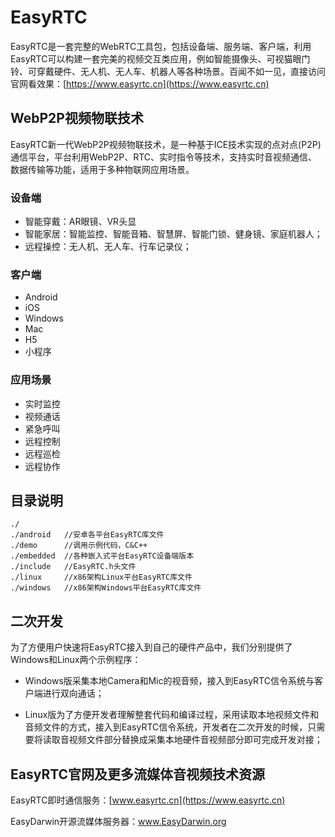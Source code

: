 # EasyRTC

EasyRTC是一套完整的WebRTC工具包，包括设备端、服务端、客户端，利用EasyRTC可以构建一套完美的视频交互类应用，例如智能摄像头、可视猫眼门铃、可穿戴硬件、无人机、无人车、机器人等各种场景。百闻不如一见，直接访问官网看效果：[https://www.easyrtc.cn](https://www.easyrtc.cn)


## WebP2P视频物联技术

EasyRTC新一代WebP2P视频物联技术，是一种基于ICE技术实现的点对点(P2P)通信平台，平台利用WebP2P、RTC、实时指令等技术，支持实时音视频通信、数据传输等功能，适用于多种物联网应用场景。

### 设备端
- 智能穿戴：AR眼镜、VR头显
- 智能家居：智能监控、智能音箱、智慧屏、智能门锁、健身镜、家庭机器人；
- 远程操控：无人机、无人车、行车记录仪；

### 客户端
- Android
- iOS
- Windows
- Mac
- H5
- 小程序

### 应用场景
- 实时监控
- 视频通话
- 紧急呼叫
- 远程控制
- 远程巡检
- 远程协作

## 目录说明

	./
	./android	//安卓各平台EasyRTC库文件
	./demo		//调用示例代码，C&C++
	./embedded	//各种嵌入式平台EasyRTC设备端版本
	./include	//EasyRTC.h头文件
	./linux		//x86架构Linux平台EasyRTC库文件
	./windows	//x86架构Windows平台EasyRTC库文件

## 二次开发

为了方便用户快速将EasyRTC接入到自己的硬件产品中，我们分别提供了Windows和Linux两个示例程序：

- Windows版采集本地Camera和Mic的视音频，接入到EasyRTC信令系统与客户端进行双向通话；

- Linux版为了方便开发者理解整套代码和编译过程，采用读取本地视频文件和音频文件的方式，接入到EasyRTC信令系统，开发者在二次开发的时候，只需要将读取音视频文件部分替换成采集本地硬件音视频部分即可完成开发对接；


## EasyRTC官网及更多流媒体音视频技术资源

EasyRTC即时通信服务：[www.easyrtc.cn](https://www.easyrtc.cn)

EasyDarwin开源流媒体服务器：<a href="https://www.easydarwin.org" target="_blank" title="EasyDarwin开源流媒体服务器">www.EasyDarwin.org</a>
